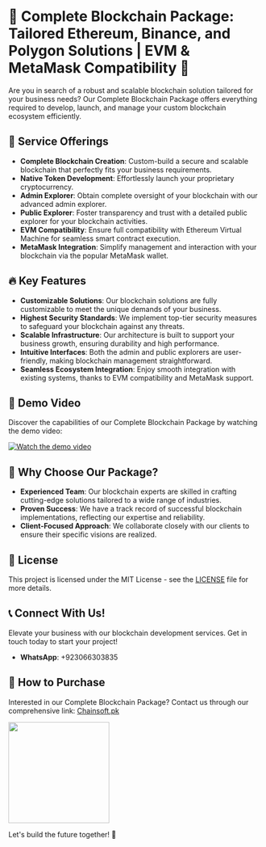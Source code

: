 # 🌟 Complete Blockchain Package: Tailored Ethereum, Binance, and Polygon Solutions | EVM & MetaMask Compatibility 🌟

Are you in search of a robust and scalable blockchain solution tailored for your business needs? Our Complete Blockchain Package offers everything required to develop, launch, and manage your custom blockchain ecosystem efficiently.

## 🚀 Service Offerings

- **Complete Blockchain Creation**: Custom-build a secure and scalable blockchain that perfectly fits your business requirements.
- **Native Token Development**: Effortlessly launch your proprietary cryptocurrency.
- **Admin Explorer**: Obtain complete oversight of your blockchain with our advanced admin explorer.
- **Public Explorer**: Foster transparency and trust with a detailed public explorer for your blockchain activities.
- **EVM Compatibility**: Ensure full compatibility with Ethereum Virtual Machine for seamless smart contract execution.
- **MetaMask Integration**: Simplify management and interaction with your blockchain via the popular MetaMask wallet.

## 🔥 Key Features

- **Customizable Solutions**: Our blockchain solutions are fully customizable to meet the unique demands of your business.
- **Highest Security Standards**: We implement top-tier security measures to safeguard your blockchain against any threats.
- **Scalable Infrastructure**: Our architecture is built to support your business growth, ensuring durability and high performance.
- **Intuitive Interfaces**: Both the admin and public explorers are user-friendly, making blockchain management straightforward.
- **Seamless Ecosystem Integration**: Enjoy smooth integration with existing systems, thanks to EVM compatibility and MetaMask support.

## 🎥 Demo Video

Discover the capabilities of our Complete Blockchain Package by watching the demo video:

[![Watch the demo video](https://github.com/Chainsoft-official/EVM-Compatible-Blockchain-Solutions/blob/main/Folder/youtubeTumbnail.jpg)](https://www.youtube.com/watch?v=nhH_FeDMeEU)


## 💼 Why Choose Our Package?

- **Experienced Team**: Our blockchain experts are skilled in crafting cutting-edge solutions tailored to a wide range of industries.
- **Proven Success**: We have a track record of successful blockchain implementations, reflecting our expertise and reliability.
- **Client-Focused Approach**: We collaborate closely with our clients to ensure their specific visions are realized.

## 📄 License

This project is licensed under the MIT License - see the [LICENSE](LICENSE) file for more details.

## 📞 Connect With Us!

Elevate your business with our blockchain development services. Get in touch today to start your project!

- **WhatsApp**: +923066303835

## 🛒 How to Purchase

Interested in our Complete Blockchain Package? Contact us through our comprehensive link: [Chainsoft.pk](https://linktr.ee/Chainsoft.pk?utm_source=linktree_admin_share)

<p float="left">
  <img src="https://github.com/user-attachments/assets/226a790b-9dc6-4425-a735-54f83cdac537" width="200" />
</p>

Let's build the future together! 🚀
